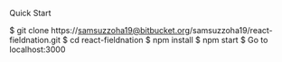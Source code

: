 Quick Start

$ git clone https://samsuzzoha19@bitbucket.org/samsuzzoha19/react-fieldnation.git
$ cd react-fieldnation
$ npm install
$ npm start
$ Go to localhost:3000